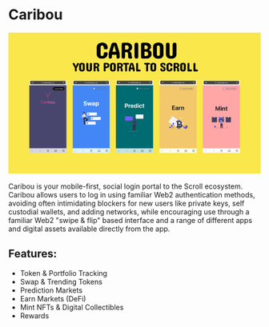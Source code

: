 # Caribou

![caribou_thumbnail](./public/caribou_thumbnail.png)

Caribou is your mobile-first, social login portal to the Scroll ecosystem. Caribou allows users to log in using familiar Web2 authentication methods, avoiding often intimidating blockers for new users like private keys, self custodial wallets, and adding networks, while encouraging use through a familiar Web2 "swipe & flip" based interface and a range of different apps and digital assets available directly from the app.

## Features:
- Token & Portfolio Tracking
- Swap & Trending Tokens
- Prediction Markets
- Earn Markets (DeFi)
- Mint NFTs & Digital Collectibles
- Rewards

